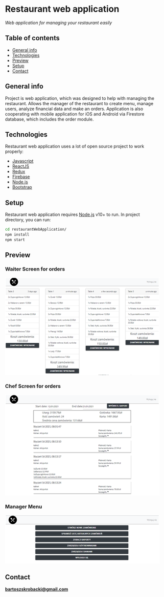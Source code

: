 # Restaurant web application
 _Web application for managing your restaurant easily_

## Table of contents

* [General info](#general-info)
* [Technologies](#technologies)
* [Preview](#preview)
* [Setup](#setup)
* [Contact](#contact)

## General info
Project is web application, which was designed to help with managing the restaurant. Allows the manager of the restaurant to create menu, manage users, analyze financial data and make an orders. Application is also cooperating with mobile application for iOS and Android via Firestore database, which includes the order module.

## Technologies
Restaurant web application uses a lot of open source project to work properly:
* [Javascript]
* [ReactJS]
* [Redux]
* [Firebase]
* [Node.js]
* [Bootstrap]



## Setup

Restaurant web application requires [Node.js](https://nodejs.org/) v10+ to run.
In project directory, you can run:

```sh
cd restaurantWebApplication/
npm install
npm start
```

## Preview
### Waiter Screen for orders
![Waiter screen](./images/waiterScreen.png)
### Chef Screen for orders
![Chef screen](./images/chefScreen.png)
### Manager Menu
![Manager screen](./images/managerScreen.png)
## Contact
**bartoszskrobacki@gmail.com**



[//]: # (These are reference links used in the body of this note and get stripped out when the markdown processor does its job. There is no need to format nicely because it shouldn't be seen. Thanks SO - http://stackoverflow.com/questions/4823468/store-comments-in-markdown-syntax)

   [ReactJS]: <https://reactjs.org/>
   [git-repo-url]: <https://github.com/joemccann/dillinger.git>
   [Redux]: <https://redux.js.org/>
   [Firebase]: <https://firebase.google.com/>
   [Javascript]: <https://www.javascript.com/>
   [node.js]: <http://nodejs.org>
   [Bootstrap]: <https://getbootstrap.com/>
